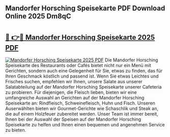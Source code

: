 ## Mandorfer Horsching Speisekarte PDF Download Online 2025 Dm8qC

# <h2><a href="http://gc5qa66.nevu.top/?p=Mandorfer+Horsching+Speisekarte">🔗 👉🔴 Mandorfer Horsching Speisekarte 2025 PDF</a></h2>

[![Mandorfer Horsching Speisekarte 2025 PDF](https://i.imgur.com/dBaPXMq.png)](http://gc5qa66.nevu.top/?p=Mandorfer+Horsching+Speisekarte)
Die Mandorfer Horsching Speisekarte des Restaurants oder Cafés bietet nicht nur ein Menü mit Gerichten, sondern auch eine Gelegenheit für Sie, etwas zu finden, das für Ihren Geschmack köstlich und passend ist. Wenn Sie etwas Leichtes und Frisches suchen, empfehlen wir Ihnen, unsere Salate aus unserer Salatabteilung auf der Mandorfer Horsching Speisekarte unserer Cafeteria zu probieren. Für diejenigen, die Fleisch lieben, bieten wir eine umfangreiche Auswahl an Gerichten auf der Mandorfer Horsching Speisekarte an: Rindfleisch, Schweinefleisch, Huhn und Fisch. Unseren Auserwählten bieten wir Gourmet-Gerichte wie Schaschlik und Steak an, die auf einem Holzfeuer zubereitet werden. Unser Team ist immer bereit, Ihnen bei der Auswahl der Speisen auf der Mandorfer Horsching Speisekarte zu helfen und Ihnen einen bequemen und angenehmen Service zu bieten.
